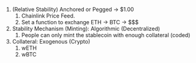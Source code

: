 1. (Relative Stability) Anchored or Pegged -> $1.00
   1. Chainlink Price Feed.
   2. Set a function to exchange ETH -> BTC -> $$$
2. Stability Mechanism (Minting): Algorithmic (Decentralized)
   1. People can only mint the stablecoin with enough collateral (coded)
3. Collateral: Exogenous (Crypto)
   1. wETH
   2. wBTC
